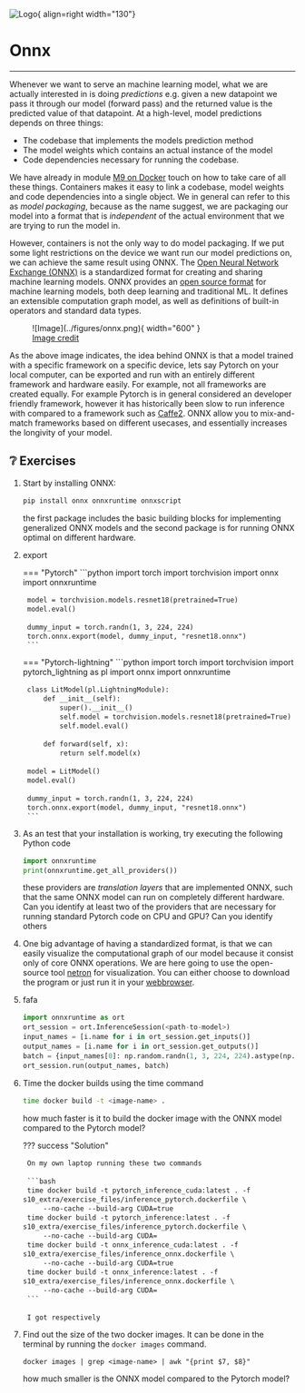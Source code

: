 ![Logo](../figures/icons/onnx.png){ align=right width="130"}

# Onnx

---

Whenever we want to serve an machine learning model, what we are actually interested in is doing *predictions* e.g.
given a new datapoint we pass it through our model (forward pass) and the returned value is the predicted value of
that datapoint. At a high-level, model predictions depends on three things:

* The codebase that implements the models prediction method
* The model weights which contains an actual instance of the model
* Code dependencies necessary for running the codebase.

We have already in module [M9 on Docker](../s3_reproducibility/docker.md) touch on how to take care of all
these things. Containers makes it easy to link a codebase, model weights and code dependencies into a single object.
We in general can refer to this as *model packaging*, because as the name suggest, we are packaging our model into
a format that is *independent* of the actual environment that we are trying to run the model in.

However, containers is not the only way to do model packaging. If we put some light restrictions on the device we want
run our model predictions on, we can achieve the same result using ONNX. The
[Open Neural Network Exchange (ONNX)](https://onnx.ai/) is a standardized format for creating and sharing machine
learning models. ONNX provides an [open source format](https://github.com/onnx/onnx) for machine learning models,
both deep learning and traditional ML. It defines an extensible computation graph model, as well as definitions of
built-in operators and standard data types.

<figure markdown>
![Image](../figures/onnx.png){ width="600" }
<figcaption> <a href="https://www.xenonstack.com/blog/onnx"> Image credit </a> </figcaption>
</figure>

As the above image indicates, the idea behind ONNX is that a model trained with a specific framework on a specific
device, lets say Pytorch on your local computer, can be exported and run with an entirely different framework and
hardware easily. For example, not all frameworks are created equally. For example Pytorch is in general considered
an developer friendly framework, however it has historically been slow to run inference with compared to a framework
such as [Caffe2](https://caffe2.ai/). ONNX allow you to mix-and-match frameworks based on different usecases, and
essentially increases the longivity of your model.

## ❔ Exercises

1. Start by installing ONNX:

    ```bash
    pip install onnx onnxruntime onnxscript
    ```

    the first package includes the basic building blocks for implementing generalized ONNX models and the second
    package is for running ONNX optimal on different hardware.

2. export


    === "Pytorch"
        ```python
        import torch
        import torchvision
        import onnx
        import onnxruntime

        model = torchvision.models.resnet18(pretrained=True)
        model.eval()

        dummy_input = torch.randn(1, 3, 224, 224)
        torch.onnx.export(model, dummy_input, "resnet18.onnx")
        ```

    === "Pytorch-lightning"
        ```python
        import torch
        import torchvision
        import pytorch_lightning as pl
        import onnx
        import onnxruntime

        class LitModel(pl.LightningModule):
            def __init__(self):
                super().__init__()
                self.model = torchvision.models.resnet18(pretrained=True)
                self.model.eval()

            def forward(self, x):
                return self.model(x)

        model = LitModel()
        model.eval()

        dummy_input = torch.randn(1, 3, 224, 224)
        torch.onnx.export(model, dummy_input, "resnet18.onnx")
        ```

2. As an test that your installation is working, try executing the following Python code

    ```python
    import onnxruntime
    print(onnxruntime.get_all_providers())
    ```

    these providers are *translation layers* that are implemented ONNX, such that the same ONNX model can run on
    completely different hardware. Can you identify at least two of the providers that are necessary for running
    standard Pytorch code on CPU and GPU? Can you identify others

3. One big advantage of having a standardized format, is that we can easily visualize the computational graph of our
   model because it consist only of core ONNX operations. We are here going to use the open-source tool
   [netron](https://github.com/lutzroeder/netron) for visualization. You can either choose to download the program
   or just run it in your [webbrowser](https://netron.app/).

4. fafa

    ```python
    import onnxruntime as ort
    ort_session = ort.InferenceSession(<path-to-model>)
    input_names = [i.name for i in ort_session.get_inputs()]
    output_names = [i.name for i in ort_session.get_outputs()]
    batch = {input_names[0]: np.random.randn(1, 3, 224, 224).astype(np.float32)}
    ort_session.run(output_names, batch)

    ```

6. Time the docker builds using the time command

    ```bash
    time docker build -t <image-name> .
    ```

    how much faster is it to build the docker image with the ONNX model compared to the Pytorch model?

    ??? success "Solution"

        On my own laptop running these two commands 

        ```bash
        time docker build -t pytorch_inference_cuda:latest . -f s10_extra/exercise_files/inference_pytorch.dockerfile \
            --no-cache --build-arg CUDA=true
        time docker build -t pytorch_inference:latest . -f s10_extra/exercise_files/inference_pytorch.dockerfile \
            --no-cache --build-arg CUDA=
        time docker build -t onnx_inference_cuda:latest . -f s10_extra/exercise_files/inference_onnx.dockerfile \
            --no-cache --build-arg CUDA=true
        time docker build -t onnx_inference:latest . -f s10_extra/exercise_files/inference_onnx.dockerfile \
            --no-cache --build-arg CUDA=
        ```

        I got respectively 

6. Find out the size of the two docker images. It can be done in the terminal by running the `docker images` command.

    ```
    docker images | grep <image-name> | awk "{print $7, $8}"
    ```

    how much smaller is the ONNX model compared to the Pytorch model?
